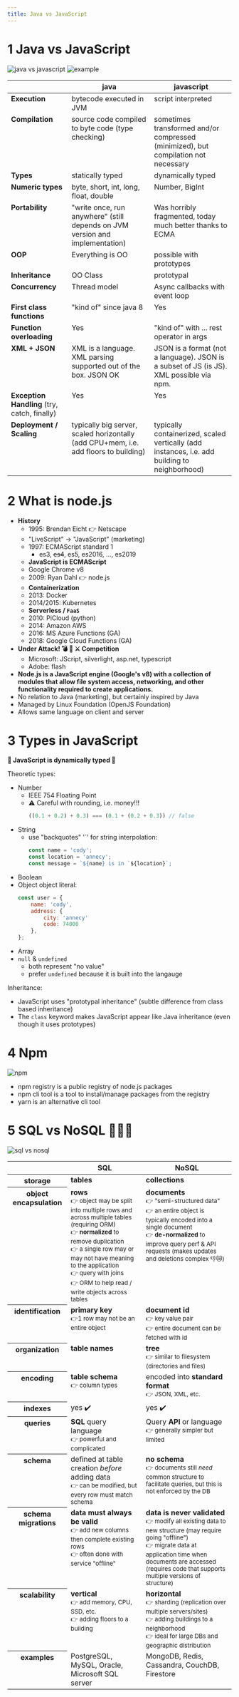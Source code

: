```yaml
---
title: Java vs JavaScript
---
```


# 1 Java vs JavaScript

![java vs javascript](images/group2.jpg)
![example](images/group1.jpg)

| |java|javascript|
|-|-|-|
|**Execution**|bytecode executed in JVM|script interpreted|
|**Compilation**|source code compiled to byte code (type checking)|sometimes transformed and/or compressed (minimized), but compilation not necessary|
|**Types**|statically typed|dynamically typed|
|**Numeric types**|byte, short, int, long, float, double|Number, BigInt|
|**Portability**|"write once, run anywhere" (still depends on JVM version and implementation)|Was horribly fragmented, today much better thanks to ECMA|
|**OOP**|Everything is OO|possible with prototypes|
|**Inheritance**|OO Class|prototypal|
|**Concurrency**|Thread model|Async callbacks with event loop|
|**First class functions**|"kind of" since java 8|Yes|
|**Function overloading**|Yes|"kind of" with ... rest operator in args|
|**XML + JSON**|XML is a language. XML parsing supported out of the box. JSON OK|JSON is a format (not a language). JSON is a subset of JS (is JS). XML possible via npm.|
|**Exception Handling** (try, catch, finally)|Yes|Yes|
|**Deployment / Scaling**|typically big server, scaled horizontally (add CPU+mem, i.e. add floors to building)|typically containerized, scaled vertically (add instances, i.e. add building to neighborhood)|

# 2 What is node.js

* **History**
  * 1995: Brendan Eicht 👉 Netscape
  * "LiveScript" -> "JavaScript" (marketing)
  * 1997: ECMAScript standard 1
    * es3, ~~es4~~, es5, es2016, ..., es2019
  * **JavaScript is ECMAScript** 
  * Google Chrome v8
  * 2009: Ryan Dahl 👉 node.js
  * **Containerization**
  * 2013: Docker
  * 2014/2015: Kubernetes
  * **Serverless / `FaaS`**
  * 2010: PiCloud (python)
  * 2014: Amazon AWS
  * 2016: MS Azure Functions (GA)
  * 2018: Google Cloud Functions (GA)
* **Under Attack! 💣 🔫 ⚔️ Competition**
  * Microsoft: JScript, silverlight, asp.net, typescript
  * Adobe: flash
* **Node.js is a JavaScript engine (Google's v8) with a collection of modules that allow file system access, networking, and other functionality required to create applications.**
* No relation to Java (marketing), but certainly inspired by Java
* Managed by Linux Foundation (OpenJS Foundation)
* Allows same language on client and server

# 3 Types in JavaScript

<!-- ![js types](images/group3.jpg) -->

**📢 JavaScript is dynamically typed 🚨**

Theoretic types:
* Number
  * IEEE 754 Floating Point
  * ⚠️ Careful with rounding, i.e. money!!!
    ```javascript
    ((0.1 + 0.2) + 0.3) === (0.1 + (0.2 + 0.3)) // false
    ```
* String
  * use "backquotes" '`' for string interpolation:
    ```javascript
    const name = 'cody';
    const location = 'annecy';
    const message = `${name} is in `${location}`;
    ```
* Boolean
* Object
  object literal:
  ```javascript
  const user = {
      name: 'cody',
      address: {
          city: 'annecy'
          code: 74000
      },
  };
  ```
* Array
* `null` & `undefined`
  * both represent "no value"
  * prefer `undefined` because it is built into the langauge

Inheritance:
* JavaScript uses "prototypal inheritance" (subtle difference from class based inheritance)
* The `class` keyword makes JavaScript appear like Java inheritance (even though it uses prototypes)

# 4 Npm

![npm](images/group4.jpg)

<!-- ![npm](images/group2.jpg) -->

* npm registry is a public registry of node.js packages
* npm cli tool is a tool to install/manage packages from the registry
* yarn is an alternative cli tool

# 5 SQL vs NoSQL 🤜💥🤛

![sql vs nosql](images/group3.jpg)

<!-- ![node.js](images/sql-vs-nosql.jpg) -->

<style>
th, td {
    vertical-align: top;
}
</style>
<table class="table-striped">
    <thead>
        <tr>
            <th scope="col"></th>
            <th scope="col">SQL</th>
            <th scope="col">NoSQL</th>
        </tr>
    </thead>
    <tbody>
        <tr>
            <th scope="row">storage</th>
            <td><strong>tables</strong></td>
            <td><strong>collections</strong></td>
        </tr>
        <tr>
            <th scope="row">object encapsulation</th>
            <td>
                <strong>rows</strong><br/>
                <small>
                    👉 object may be split into multiple rows and across multiple tables (requiring ORM)<br/>
                    👉 <strong>normalized</strong> to remove duplication<br/>
                    👉 a single row may or may not have meaning to the application<br/>
                    👉 query with joins<br/>
                    👉 ORM to help read / write objects across tables
                </small>
            </td>
            <td>
                <strong>documents</strong><br/>
                <small>
                    👉 "semi-structured data"<br/>
                    👉 an entire object is typically encoded into a single document<br/>
                    👉 <strong>de-normalized</strong> to improve query perf & API requests (makes updates and deletions complex 👎😿)
                </small>
            </td>
        </tr>
        <tr>
            <th scope="row">identification</th>
            <td>
                <strong>primary key</strong><br/>
                <small>👉1 row may not be an entire object</small>
            </td>
            <td>
                <strong>document id</strong><br/>
                <small>
                    👉 key value pair<br/>
                    👉 entire document can be fetched with id
                </small>
            </td>
        </tr>
        <tr>
            <th scope="row">organization</th>
            <td><strong>table names</strong></td>
            <td>
                <strong>tree</strong><br/>
                <small>👉 similar to filesystem (directories and files)</small>
            </td>
        </tr>
        <tr>
            <th scope="row">encoding</th>
            <td>
                <strong>table schema</strong><br/>
                <small>👉 column types</small>
            </td>
            <td>
                encoded into <strong>standard format</strong><br/>
                <small>👉 JSON, XML, etc.</small>
            </td>
        </tr>
        <tr>
            <th scope="row">indexes</th>
            <td>yes ✔️</td>
            <td>yes ✔️</td>
        </tr>
        <tr>
            <th scope="row">queries</th>
            <td>
                <strong>SQL</strong> query language<br/>
                <small>👉 powerful and complicated</small>
            </td>
            <td>Query <strong>API</strong> or language<br/>
                <small>👉 generally simpler but limited</small>
            </td>
        </tr>
        <tr>
            <th scope="row">schema</th>
            <td>
                defined at table creation <em>before</em> adding data<br/>
                <small>👉 can be modified, but every row must match schema</small>
            </td>
            <td>
                <strong>no schema</strong><br/>
                <small>👉 documents still <em>need</em> common structure to facilitate queries, but this is not enforced by the DB</small>
            </td>
        </tr>
        <tr>
            <th scope="row">schema migrations</th>
            <td>
                <strong>data must always be valid</strong><br/>
                <small>
                    👉 add new columns then complete existing rows<br/>
                    👉 often done with service "offline"
                </small>
            </td>
            <td>
                <strong>data is never validated</strong><br/>
                <small>
                    👉 modify all existing data to new structure (may require going "offline")<br/>
                    👉 migrate data at application time when documents are accessed (requires code that supports multiple versions of structure)
                </small>
            </td>
        </tr>
        <tr>
            <th scope="row">scalability</th>
            <td>
                <strong>vertical</strong><br/>
                <small>
                    👉 add memory, CPU, SSD, etc.<br/>
                    👉 adding floors to a building
                </small>
            </td>
            <td>
                <strong>horizontal</strong><br/>
                <small>
                    👉 sharding (replication over multiple servers/sites)<br/>
                    👉 adding buildings to a neighborhood<br/>
                    👉 ideal for large DBs and geographic distribution
                </small>
            </td>
        </tr>
        <tr>
            <th scope="row">examples</th>
            <td>PostgreSQL, MySQL, Oracle, Microsoft SQL server</td>
            <td>MongoDB, Redis, Cassandra, CouchDB, Firestore</td>
        </tr>
    </tbody>
</table>
